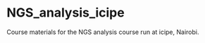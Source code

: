 NGS_analysis_icipe
==================

Course materials for the NGS analysis course run at icipe, Nairobi.
